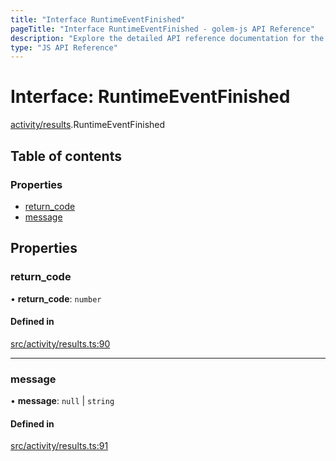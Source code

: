 ```yaml
---
title: "Interface RuntimeEventFinished"
pageTitle: "Interface RuntimeEventFinished - golem-js API Reference"
description: "Explore the detailed API reference documentation for the Interface RuntimeEventFinished within the golem-js SDK for the Golem Network."
type: "JS API Reference"
---
```

# Interface: RuntimeEventFinished

[activity/results](../modules/activity_results).RuntimeEventFinished

## Table of contents

### Properties

- [return\_code](activity_results.RuntimeEventFinished#return_code)
- [message](activity_results.RuntimeEventFinished#message)

## Properties

### return\_code

• **return\_code**: `number`

#### Defined in

[src/activity/results.ts:90](https://github.com/golemfactory/golem-js/blob/570126bc/src/activity/results.ts#L90)

___

### message

• **message**: ``null`` \| `string`

#### Defined in

[src/activity/results.ts:91](https://github.com/golemfactory/golem-js/blob/570126bc/src/activity/results.ts#L91)
